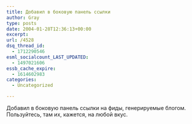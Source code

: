 ```yaml
---
title: Добавил в боковую панель ссылки
author: Gray
type: posts
date: 2004-01-28T12:36:13+00:00
excerpt:
url: /4528
dsq_thread_id:
  - 1712290546
esml_socialcount_LAST_UPDATED:
  - 1497021606
essb_cache_expire:
  - 1614602983
categories:
  - Uncategorized

---
```








Добавил в боковую панель ссылки на фиды, генерируемые блогом. Пользуйтесь, там их, кажется, на любой вкус.